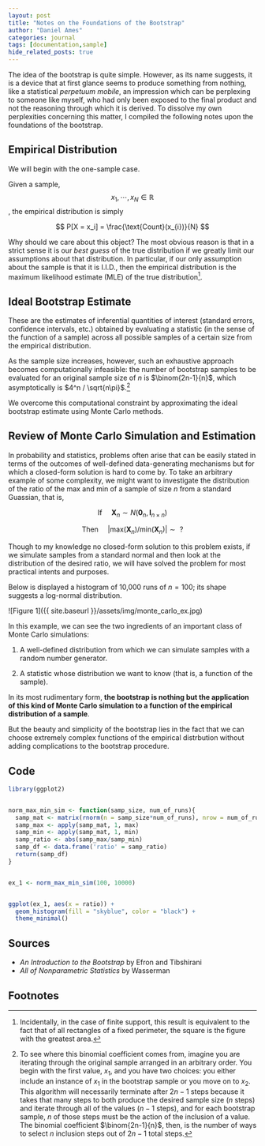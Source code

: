 ```yaml
---
layout: post
title: "Notes on the Foundations of the Bootstrap"
author: "Daniel Ames"
categories: journal
tags: [documentation,sample]
hide_related_posts: true
---
```


The idea of the bootstrap is quite simple. However, as its name suggests, it is a device that at first glance seems to produce something from nothing, like a statistical _perpetuum mobile_, an impression which can be perplexing to someone like myself, who had only been exposed to the final product and not the reasoning through which it is derived. To dissolve my own perplexities concerning this matter, I compiled the following notes upon the foundations of the bootstrap.

## Empirical Distribution

We will begin with the one-sample case.

Given a sample, $$x_{1},\cdots,x_{N} \in \mathbb{R}$$, the empirical distribution is simply

$$
P[X = x_i] = \frac{\text{Count}(x_{i})}{N} 
$$

Why should we care about this object? The most obvious reason is that in a strict sense it is our _best guess_ of the true distribution if we greatly limit our assumptions about that distribution. In particular, if our only assumption about the sample is that it is I.I.D., then the empirical distribution is the maximum likelihood estimate (MLE) of the true distribution[^1].

## Ideal Bootstrap Estimate

These are the estimates of inferential quantities of interest (standard errors, confidence intervals, etc.) obtained by evaluating a statistic (in the sense of the function of a sample) across all possible samples of a certain size from the empirical distribution.


As the sample size increases, however, such an exhaustive approach becomes computationally infeasible: the number of bootstrap samples to be evaluated for an original sample size of $n$ is $\binom{2n-1}{n}$, which asymptotically is $4^n / \sqrt{n\pi}$.[^2]


We overcome this computational constraint by approximating the ideal bootstrap estimate using Monte Carlo methods.


## Review of Monte Carlo Simulation and Estimation

In probability and statistics, problems often arise that can be easily stated in terms of the outcomes of well-defined data-generating mechanisms but for which a closed-form solution is hard to come by. To take an arbitrary example of some complexity, we might want to investigate the distribution of the ratio of the max and min of a sample of size $n$ from a standard Guassian, that is,

$$
\text{If} \hspace{15pt} \boldsymbol{X}_{n} \sim N(\boldsymbol{0}_{n},\boldsymbol{I}_{n\times n})
$$

$$
\text{Then} \hspace{15pt} | \text{max}(\boldsymbol{X}_{n})/\text{min}(\boldsymbol{X}_{n}) |  \sim \text{  ?}
$$

Though to my knowledge no closed-form solution to this problem exists, if we simulate samples from a standard normal and then look at the distribution of the desired ratio, we will have solved the problem for most practical intents and purposes.

Below is displayed a histogram of 10,000 runs of $n = 100$; its shape suggests a log-normal distribution.

![Figure 1]({{ site.baseurl }}/assets/img/monte_carlo_ex.jpg)

In this example, we can see the two ingredients of an important class of Monte Carlo simulations:

1. A well-defined distribution from which we can simulate samples with a random number generator.

2. A statistic whose distribution we want to know (that is, a function of the sample).

In its most rudimentary form, **the bootstrap is nothing but the application of this kind of Monte Carlo simulation to a function of the empirical distribution of a sample**. 

But the beauty and simplicity of the bootstrap lies in the fact that we can choose extremely complex functions of the empirical distrbution without adding complications to the bootstrap procedure.



## Code
```R
library(ggplot2)


norm_max_min_sim <- function(samp_size, num_of_runs){
  samp_mat <- matrix(rnorm(n = samp_size*num_of_runs), nrow = num_of_runs)
  samp_max <- apply(samp_mat, 1, max)
  samp_min <- apply(samp_mat, 1, min)
  samp_ratio <- abs(samp_max/samp_min)
  samp_df <- data.frame('ratio' = samp_ratio)
  return(samp_df)
}


ex_1 <- norm_max_min_sim(100, 10000)


ggplot(ex_1, aes(x = ratio)) +
  geom_histogram(fill = "skyblue", color = "black") +
  theme_minimal()
```
## Sources
* _An Introduction to the Bootstrap_ by Efron and Tibshirani
* _All of Nonparametric Statistics_ by Wasserman

## Footnotes
[^1]: Incidentally, in the case of finite support, this result is equivalent to the fact that of all rectangles of a fixed perimeter, the square is the figure with the greatest area.

[^2]: To see where this binomial coefficient comes from, imagine you are iterating through the original sample arranged in an arbitrary order. You begin with the first value, $x_1$, and you have two choices: you either include an instance of $x_1$ in the bootstrap sample or you move on to $x_2$. This algorithm will necessarily terminate after $2n-1$ steps because it takes that many steps to both produce the desired sample size ($n$ steps) and iterate through all of the values ($n-1$ steps), and for each bootstrap sample, $n$ of those steps must be the action of the inclusion of a value. The binomial coefficient $\binom{2n-1}{n}$, then, is the number of ways to select $n$ inclusion steps out of $2n-1$ total steps.



